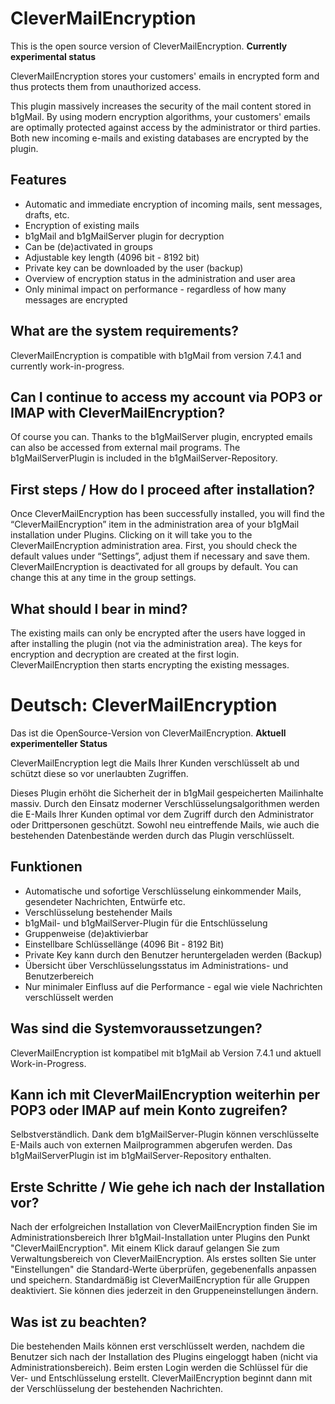# CleverMailEncryption
This is the open source version of CleverMailEncryption. **Currently experimental status**

CleverMailEncryption stores your customers' emails in encrypted form and thus protects them from unauthorized access.

This plugin massively increases the security of the mail content stored in b1gMail. By using modern encryption algorithms, your customers' emails are optimally protected against access by the administrator or third parties. Both new incoming e-mails and existing databases are encrypted by the plugin.

## Features
* Automatic and immediate encryption of incoming mails, sent messages, drafts, etc.
* Encryption of existing mails
* b1gMail and b1gMailServer plugin for decryption
* Can be (de)activated in groups
* Adjustable key length (4096 bit - 8192 bit)
* Private key can be downloaded by the user (backup)
* Overview of encryption status in the administration and user area
* Only minimal impact on performance - regardless of how many messages are encrypted

## What are the system requirements?
CleverMailEncryption is compatible with b1gMail from version 7.4.1 and currently work-in-progress.

## Can I continue to access my account via POP3 or IMAP with CleverMailEncryption?
Of course you can. Thanks to the b1gMailServer plugin, encrypted emails can also be accessed from external mail programs. The b1gMailServerPlugin is included in the b1gMailServer-Repository.

## First steps / How do I proceed after installation?
Once CleverMailEncryption has been successfully installed, you will find the “CleverMailEncryption” item in the administration area of your b1gMail installation under Plugins. Clicking on it will take you to the CleverMailEncryption administration area. First, you should check the default values under “Settings”, adjust them if necessary and save them. CleverMailEncryption is deactivated for all groups by default. You can change this at any time in the group settings.

## What should I bear in mind?
The existing mails can only be encrypted after the users have logged in after installing the plugin (not via the administration area). The keys for encryption and decryption are created at the first login. CleverMailEncryption then starts encrypting the existing messages.


# Deutsch: CleverMailEncryption
Das ist die OpenSource-Version von CleverMailEncryption. **Aktuell experimenteller Status**

CleverMailEncryption legt die Mails Ihrer Kunden verschlüsselt ab und schützt diese so vor unerlaubten Zugriffen.

Dieses Plugin erhöht die Sicherheit der in b1gMail gespeicherten Mailinhalte massiv. Durch den Einsatz moderner Verschlüsselungsalgorithmen werden die E-Mails Ihrer Kunden optimal vor dem Zugriff durch den Administrator oder Drittpersonen geschützt. Sowohl neu eintreffende Mails, wie auch die bestehenden Datenbestände werden durch das Plugin verschlüsselt.

## Funktionen
* Automatische und sofortige Verschlüsselung einkommender Mails, gesendeter Nachrichten, Entwürfe etc.
* Verschlüsselung bestehender Mails
* b1gMail- und b1gMailServer-Plugin für die Entschlüsselung
* Gruppenweise (de)aktivierbar
* Einstellbare Schlüssellänge (4096 Bit - 8192 Bit)
* Private Key kann durch den Benutzer heruntergeladen werden (Backup)
* Übersicht über Verschlüsselungsstatus im Administrations- und Benutzerbereich
*  Nur minimaler Einfluss auf die Performance - egal wie viele Nachrichten verschlüsselt werden

## Was sind die Systemvoraussetzungen?
CleverMailEncryption ist kompatibel mit b1gMail ab Version 7.4.1 und aktuell Work-in-Progress.

## Kann ich mit CleverMailEncryption weiterhin per POP3 oder IMAP auf mein Konto zugreifen?
Selbstverständlich. Dank dem b1gMailServer-Plugin können verschlüsselte E-Mails auch von externen Mailprogrammen abgerufen werden. Das b1gMailServerPlugin ist im b1gMailServer-Repository enthalten.

## Erste Schritte / Wie gehe ich nach der Installation vor?
Nach der erfolgreichen Installation von CleverMailEncryption finden Sie im Administrationsbereich Ihrer b1gMail-Installation unter Plugins den Punkt "CleverMailEncryption". Mit einem Klick darauf gelangen Sie zum Verwaltungsbereich von CleverMailEncryption. Als erstes sollten Sie unter "Einstellungen" die Standard-Werte überprüfen, gegebenenfalls anpassen und speichern. Standardmäßig ist CleverMailEncryption für alle Gruppen deaktiviert. Sie können dies jederzeit in den Gruppeneinstellungen ändern.

## Was ist zu beachten?
Die bestehenden Mails können erst verschlüsselt werden, nachdem die Benutzer sich nach der Installation des Plugins eingeloggt haben (nicht via Administrationsbereich). Beim ersten Login werden die Schlüssel für die Ver- und Entschlüsselung erstellt. CleverMailEncryption beginnt dann mit der Verschlüsselung der bestehenden Nachrichten.